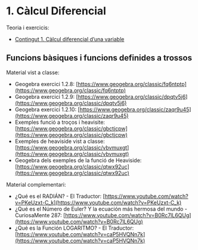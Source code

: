 # 1. Càlcul Diferencial

Teoria i exercicis:

* [Contingut 1.
Càlcul diferencial d’una variable](https://atenea.upc.edu/pluginfile.php/4951719/mod_resource/content/1/Problemes_Contingut_1_FOMA.pdf)

## Funcions bàsiques i funcions definides a trossos

Material vist a classe:

* Geogebra exercici 1.2.8: [https://www.geogebra.org/classic/fq6ntptp](https://www.geogebra.org/classic/fq6ntptp)
* Geogebra exercici 1.2.9: [https://www.geogebra.org/classic/dpqtv5j6](https://www.geogebra.org/classic/dpqtv5j6)
* Geogebra exercici 1.2.10: [https://www.geogebra.org/classic/zaqr9u45](https://www.geogebra.org/classic/zaqr9u45)
* Exemples funció a troços i heavisite: [https://www.geogebra.org/classic/gbctjcpw](https://www.geogebra.org/classic/gbctjcpw)
* Exemples de heaviside vist a classe: [https://www.geogebra.org/classic/vbvmuxgt](https://www.geogebra.org/classic/vbvmuxgt)
* Geogebra dels exemples de la funció de Heaviside: [https://www.geogebra.org/classic/qtwx92uc](https://www.geogebra.org/classic/qtwx92uc)

Material complementari:

* ¿Qué es el RADIÁN? - El Traductor: [https://www.youtube.com/watch?v=PKeUzxt-C_k](https://www.youtube.com/watch?v=PKeUzxt-C_k)
* ¿Qué es el Número de Euler? Y la ecuación más hermosa del mundo - CuriosaMente 287: [https://www.youtube.com/watch?v=B0Rc7lL6QUg](https://www.youtube.com/watch?v=B0Rc7lL6QUg)
* ¿Qué es la Función LOGARITMO? - El Traductor: [https://www.youtube.com/watch?v=caP5HVQNn7k](https://www.youtube.com/watch?v=caP5HVQNn7k)
